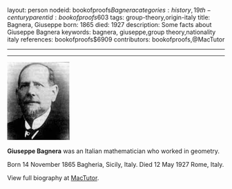 layout: person
nodeid: bookofproofs$Bagnera
categories: history,19th-century
parentid: bookofproofs$603
tags: group-theory,origin-italy
title: Bagnera, Giuseppe
born: 1865
died: 1927
description: Some facts about Giuseppe Bagnera
keywords: bagnera, giuseppe,group theory,nationality italy
references: bookofproofs$6909
contributors: bookofproofs,@MacTutor

---


---

![Bagnera.jpg](https://github.com/bookofproofs/bookofproofs.github.io/blob/main/_sources/_assets/images/portraits/Bagnera.jpg?raw=true)

**Giuseppe Bagnera** was an Italian mathematician who worked in geometry.

Born 14 November 1865 Bagheria, Sicily, Italy. Died 12 May 1927 Rome, Italy.


View full biography at [MacTutor](https://mathshistory.st-andrews.ac.uk/Biographies/Bagnera/).